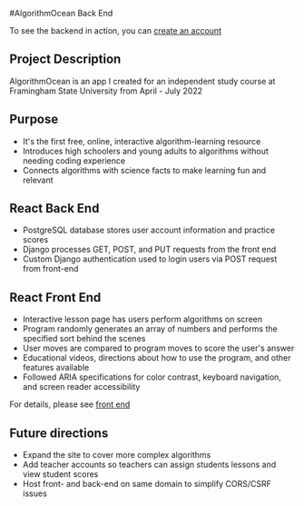 #AlgorithmOcean Back End

<!DOCTYPE html>
<html lang="en" data-color-mode="auto" data-light-theme="light" data-dark-theme="dark">

<body>
	<p>To see the backend in action, you can <a href="https://algorithmocean.herokuapp.com/createaccount">create an account</a></p>
	<h2>Project Description</h2>
	<p>AlgorithmOcean is an app I created for an independent study course at Framingham State University from April - July 2022</p>
	<h2>Purpose</h2>
	<ul>
		<li>It's the first free, online, interactive algorithm-learning resource</li>
		<li>Introduces high schoolers and young adults to algorithms without needing coding experience</li>
		<li>Connects algorithms with science facts to make learning fun and relevant</li>
	</ul>
	<h2>React Back End</h2>
	<ul>
		<li>PostgreSQL database stores user account information and practice scores</li>
		<li>Django processes GET, POST, and PUT requests from the front end</li>
		<li>Custom Django authentication used to login users via POST request from front-end</li>
	</ul>
	<h2>React Front End</h2>
	<ul>
		<li>Interactive lesson page has users perform algorithms on screen</li>
		<li>Program randomly generates an array of numbers and performs the specified sort behind the scenes</li>
		<li>User moves are compared to program moves to score the user's answer</li>
		<li>Educational videos, directions about how to use the program, and other features available</li>
		<li>Followed ARIA specifications for color contrast, keyboard navigation, and screen reader accessibility</li>
	</ul>
	<p>For details, please see <a href="https://github.com/KaySRubio/algorithmOcean">front end</a></p>
	<h2>Future directions</h2>
	<ul>
		<li>Expand the site to cover more complex algorithms</li>
		<li>Add teacher accounts so teachers can assign students lessons and view student scores</li>
		<li>Host front- and back-end on same domain to simplify CORS/CSRF issues</li>
	</ul>
</body>
</html>
